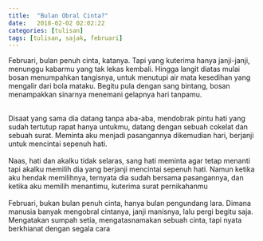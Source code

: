 ```yaml
---
title:  "Bulan Obral Cinta?"
date:   2018-02-02 02:02:22
categories: [tulisan]
tags: [tulisan, sajak, februari]
---
```


Februari, bulan penuh cinta, katanya. Tapi yang kuterima hanya janji-janji, menunggu kabarmu yang tak lekas kembali. Hingga langit diatas mulai bosan menumpahkan tangisnya, untuk menutupi air mata kesedihan yang mengalir dari bola mataku. Begitu pula dengan sang bintang, bosan menampakkan sinarnya menemani gelapnya hari tanpamu.

<br/>
Disaat yang sama dia datang tanpa aba-aba, mendobrak pintu hati yang sudah tertutup rapat hanya untukmu, datang dengan sebuah cokelat dan sebuah surat. Meminta aku menjadi pasangannya dikemudian hari, berjanji untuk mencintai sepenuh hati.
<br/>
<br/>
Naas, hati dan akalku tidak selaras, sang hati meminta agar tetap menanti tapi akalku memilih dia yang berjanji mencintai sepenuh hati. Namun ketika aku hendak memilihnya, ternyata dia sudah bersama pasangannya, dan ketika aku memilih menantimu, kuterima surat pernikahanmu
<br/>
<br/>
Februari, bukan bulan penuh cinta, hanya bulan pengundang lara. Dimana manusia banyak mengobral cintanya, janji manisnya, lalu pergi begitu saja. Mengatakan sumpah setia, mengatasnamakan sebuah cinta, tapi nyata berkhianat dengan segala cara